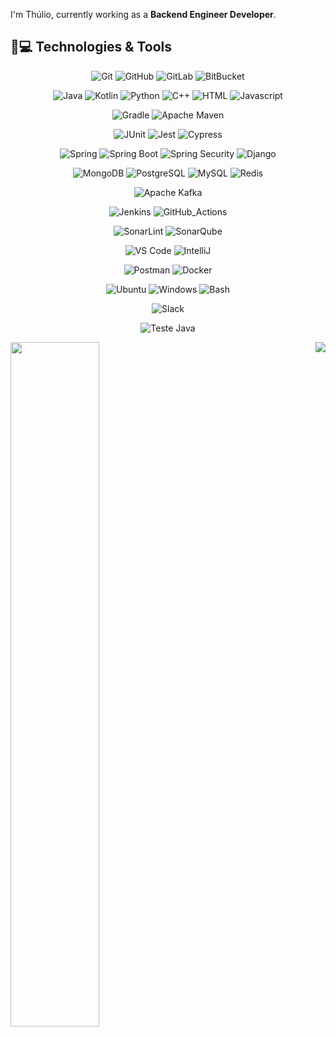 I'm Thúlio, currently working as a __Backend Engineer Developer__.

## 🚀💻 Technologies & Tools

<center>

  ![Git](https://img.shields.io/badge/Git-111111?style=flat-square&logo=git)
  ![GitHub](https://img.shields.io/badge/GitHub-111111?style=flat-square&logo=github)
  ![GitLab](https://img.shields.io/badge/GitLab-111111?style=flat-square&logo=gitlab)
  ![BitBucket](https://img.shields.io/badge/BitBucket-111111?style=flat-square&logo=bitbucket)

  ![Java](https://img.shields.io/badge/Java-111111?style=flat-square&logo=openjdk)
  ![Kotlin](https://img.shields.io/badge/Kotlin-111111?style=flat-square&logo=kotlin)
  ![Python](https://img.shields.io/badge/Python-111111?style=flat-square&logo=python)
  ![C++](https://img.shields.io/badge/C++-111111?style=flat-square&logo=cplusplus)
  ![HTML](https://img.shields.io/badge/HTML-111111?style=flat-square&logo=html5)
  ![Javascript](https://img.shields.io/badge/Javascript-111111?style=flat-square&logo=javascript)

  ![Gradle](https://img.shields.io/badge/Gradle-111111?style=flat-square&logo=spring)
  ![Apache Maven](https://img.shields.io/badge/Apacha_Maven-111111?style=flat-square&logo=apachemaven)

  ![JUnit](https://img.shields.io/badge/JUnit-111111?style=flat-square&logo=junit5)
  ![Jest](https://img.shields.io/badge/Jest-111111?style=flat-square&logo=jest)
  ![Cypress](https://img.shields.io/badge/Cypress-111111?style=flat-square&logo=cypress)

  ![Spring](https://img.shields.io/badge/Spring-111111?style=flat-square&logo=spring)
  ![Spring Boot](https://img.shields.io/badge/Spring_Boot-111111?style=flat-square&logo=springboot)
  ![Spring Security](https://img.shields.io/badge/Spring_Security-111111?style=flat-square&logo=springsecurity)
  ![Django](https://img.shields.io/badge/Django-111111?style=flat-square&logo=django)

  ![MongoDB](https://img.shields.io/badge/MongoDB-111111?style=flat-square&logo=mongodb)
  ![PostgreSQL](https://img.shields.io/badge/PostgreSQL-111111?style=flat-square&logo=postgresql)
  ![MySQL](https://img.shields.io/badge/MySQL-111111?style=flat-square&logo=mysql)
  ![Redis](https://img.shields.io/badge/Redis-111111?style=flat-square&logo=redis)

  ![Apache Kafka](https://img.shields.io/badge/Apache_Kafka-111111?style=flat-square&logo=apachekafka)

  ![Jenkins](https://img.shields.io/badge/Jenkins-111111?style=flat-square&logo=jenkins)
  ![GitHub_Actions](https://img.shields.io/badge/GitHub_Actions-111111?style=flat-square&logo=githubactions)

  ![SonarLint](https://img.shields.io/badge/SonarLint-111111?style=flat-square&logo=sonarlint)
  ![SonarQube](https://img.shields.io/badge/SonarQube-111111?style=flat-square&logo=sonarqube)

  ![VS Code](https://img.shields.io/badge/VS_Code-111111?style=flat-square&logo=visual-studio-code)
  ![IntelliJ](https://img.shields.io/badge/IntelliJ_IDEA-111111?style=flat-square&logo=jetbrains)

  ![Postman](https://img.shields.io/badge/Postman-111111?style=flat-square&logo=postman)
  ![Docker](https://img.shields.io/badge/Docker-111111?style=flat-square&logo=docker)

  ![Ubuntu](https://img.shields.io/badge/Ubuntu-111111?style=flat-square&logo=ubuntu)
  ![Windows](https://img.shields.io/badge/Windows-111111?style=flat-square&logo=windows)
  ![Bash](https://img.shields.io/badge/Bash-111111?style=flat-square&logo=gnubash)

  ![Slack](https://img.shields.io/badge/Slack-111111?style=flat-square&logo=slack)

  ![Teste Java](https://img.shields.io/badge/play-111111.svg?logo=data:image/svg%2bxml;base64,PHN2ZyB4bWxucz0iaHR0cDovL3d3dy53My5vcmcvMjAwMC9zdmciIHZlcnNpb249IjEiIHdpZHRoPSI2MDAiIGhlaWdodD0iNjAwIj48cGF0aCBkPSJNMTI5IDExMWMtNTUgNC05MyA2Ni05MyA3OEwwIDM5OGMtMiA3MCAzNiA5MiA2OSA5MWgxYzc5IDAgODctNTcgMTMwLTEyOGgyMDFjNDMgNzEgNTAgMTI4IDEyOSAxMjhoMWMzMyAxIDcxLTIxIDY5LTkxbC0zNi0yMDljMC0xMi00MC03OC05OC03OGgtMTBjLTYzIDAtOTIgMzUtOTIgNDJIMjM2YzAtNy0yOS00Mi05Mi00MmgtMTV6IiBmaWxsPSIjZmZmIi8+PC9zdmc+)

</center>


<p>
  <img align="left" width=53% src="https://github-readme-stats.vercel.app/api?username=thuliomattheus&theme=transparent&show_icons=true">  
  <img align="right" src="https://github-readme-stats.vercel.app/api/top-langs/?username=thuliomattheus&theme=transparent&size_weight=0&count_weight=1&layout=compact">
</p>
